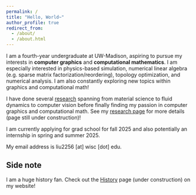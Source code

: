 ```yaml
---
permalink: /
title: "Hello, World~"
author_profile: true
redirect_from:
  - /about/
  - /about.html
---
```


I am a fourth-year undergraduate at UW-Madison, aspiring to pursue my
 interests in
 **computer graphics** and **computational mathematics**. I am especially
 interested in physics-based simulation, numerical linear algebra
 (e.g. sparse matrix factorization/reordering), topology optimization, and numerical analysis. I am also constantly exploring new
 topics within graphics and computational math!

I have done several [research](https://AlexisL321.github.io/research/)
spanning from material science to fluid dynamics to computer vision before
finally finding my passion in computer graphics and computational math. See my [research
 page](https://AlexisL321.github.io/research/) for more details (page still under construction)!

I am currently applying for grad school for fall 2025 and also potentially an
 internship in spring and summer 2025.

My email address is liu2256 [at] wisc [dot] edu.

## Side note

I am a huge history fan. Check out the
[History](https://AlexisL321.github.io/history/) page (under
construction) on my website!
